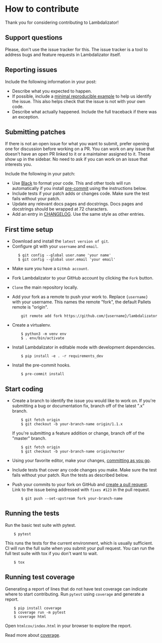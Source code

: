 # How to contribute

Thank you for considering contributing to Lambdalizator!


Support questions
-----------------

Please, don't use the issue tracker for this. The issue tracker is a
tool to address bugs and feature requests in Lambdalizator itself.


Reporting issues
----------------

Include the following information in your post:

-   Describe what you expected to happen.
-   If possible, include a [minimal reproducible example](https://stackoverflow.com/help/minimal-reproducible-example) to help us
    identify the issue. This also helps check that the issue is not with
    your own code.
-   Describe what actually happened. Include the full traceback if there
    was an exception.


Submitting patches
------------------

If there is not an open issue for what you want to submit, prefer
opening one for discussion before working on a PR. You can work on any
issue that doesn't have an open PR linked to it or a maintainer assigned
to it. These show up in the sidebar. No need to ask if you can work on
an issue that interests you.

Include the following in your patch:

-   Use [Black](https://black.readthedocs.io) to format your code. This and other tools will run
    automatically if you install [pre-commit](https://pre-commit.com) using the instructions
    below.
-   Include tests if your patch adds or changes code. Make sure the test
    fails without your patch.
-   Update any relevant docs pages and docstrings. Docs pages and
    docstrings should be wrapped at 72 characters.
-   Add an entry in [CHANGELOG](CHANGELOG.md). Use the same style as other
    entries. 


## First time setup


-   Download and install the `latest version of git`.
-   Configure git with your `username` and `email`.

  ```shell script
        $ git config --global user.name 'your name'
        $ git config --global user.email 'your email'
  ```

-   Make sure you have a `GitHub account`.
-   Fork Lambdalizator to your GitHub account by clicking the `Fork` button.
-   `Clone` the main repository locally.

-   Add your fork as a remote to push your work to. Replace
    `{username}` with your username. This names the remote "fork", the
    default Pallets remote is "origin".

    ```shell script
        git remote add fork https://github.com/{username}/lambdalizator
    ```
    
-   Create a virtualenv.
    
    ```shell script
        $ python3 -m venv env
        $ . env/bin/activate
    ```

-   Install Lambdalizator in editable mode with development dependencies.

    ```shell script
        $ pip install -e . -r requirements_dev
    ```
    
-   Install the pre-commit hooks.
    
    ```shell script
        $ pre-commit install
    ```

## Start coding

-   Create a branch to identify the issue you would like to work on. If
    you're submitting a bug or documentation fix, branch off of the
    latest ".x" branch.

    ```shell script
        $ git fetch origin
        $ git checkout -b your-branch-name origin/1.1.x
    ```
    
    If you're submitting a feature addition or change, branch off of the
    "master" branch.

    ```shell script
        $ git fetch origin
        $ git checkout -b your-branch-name origin/master
    ```
    
-   Using your favorite editor, make your changes,
    [committing as you go](https://dont-be-afraid-to-commit.readthedocs.io/en/latest/git/commandlinegit.html#commit-your-changes).
-   Include tests that cover any code changes you make. Make sure the
    test fails without your patch. Run the tests as described below.
-   Push your commits to your fork on GitHub and
    [create a pull request](https://help.github.com/en/articles/creating-a-pull-request). Link to the issue being addressed with
    `fixes #123` in the pull request.

    ```shell script
        $ git push --set-upstream fork your-branch-name
    ```



## Running the tests


Run the basic test suite with pytest.

```shell script
    $ pytest
```

This runs the tests for the current environment, which is usually
sufficient. CI will run the full suite when you submit your pull
request. You can run the full test suite with tox if you don't want to
wait.

```shell script
    $ tox
```

## Running test coverage


Generating a report of lines that do not have test coverage can indicate
where to start contributing. Run `pytest` using `coverage` and
generate a report.

```shell script
    $ pip install coverage
    $ coverage run -m pytest
    $ coverage html
```

Open `htmlcov/index.html` in your browser to explore the report.

Read more about [coverage](https://coverage.readthedocs.io).

